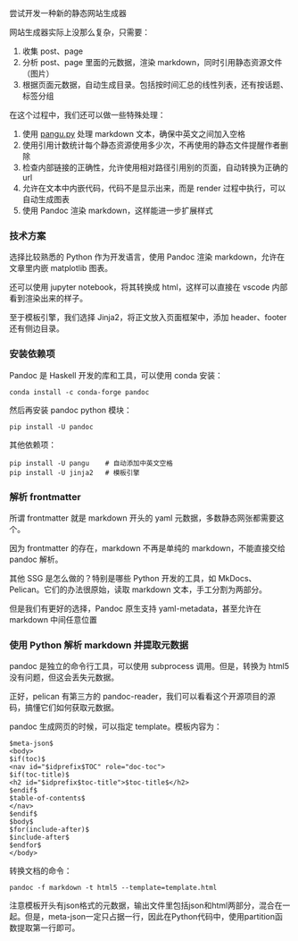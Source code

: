 尝试开发一种新的静态网站生成器

网站生成器实际上没那么复杂，只需要：
1. 收集 post、page
2. 分析 post、page 里面的元数据，渲染 markdown，同时引用静态资源文件（图片）
3. 根据页面元数据，自动生成目录。包括按时间汇总的线性列表，还有按话题、标签分组

在这个过程中，我们还可以做一些特殊处理：
1. 使用 [pangu.py](https://github.com/vinta/pangu.py) 处理 markdown 文本，确保中英文之间加入空格
2. 使用引用计数统计每个静态资源使用多少次，不再使用的静态文件提醒作者删除
3. 检查内部链接的正确性，允许使用相对路径引用别的页面，自动转换为正确的 url
4. 允许在文本中内嵌代码，代码不是显示出来，而是 render 过程中执行，可以自动生成图表
5. 使用 Pandoc 渲染 markdown，这样能进一步扩展样式

### 技术方案

选择比较熟悉的 Python 作为开发语言，使用 Pandoc 渲染 markdown，允许在文章里内嵌 matplotlib 图表。

还可以使用 jupyter notebook，将其转换成 html，这样可以直接在 vscode 内部看到渲染出来的样子。

至于模板引擎，我们选择 Jinja2，将正文放入页面框架中，添加 header、footer 还有侧边目录。

### 安装依赖项

Pandoc 是 Haskell 开发的库和工具，可以使用 conda 安装：

~~~
conda install -c conda-forge pandoc
~~~

然后再安装 pandoc python 模块：

~~~
pip install -U pandoc
~~~

其他依赖项：

~~~
pip install -U pangu    # 自动添加中英文空格
pip install -U jinja2   # 模板引擎
~~~

### 解析 frontmatter

所谓 frontmatter 就是 markdown 开头的 yaml 元数据，多数静态网张都需要这个。

因为 frontmatter 的存在，markdown 不再是单纯的 markdown，不能直接交给 pandoc 解析。

其他 SSG 是怎么做的？特别是哪些 Python 开发的工具，如 MkDocs、Pelican。它们的办法很原始，读取 markdown 文本，手工分割为两部分。

但是我们有更好的选择，Pandoc 原生支持 yaml-metadata，甚至允许在 markdown 中间任意位置


### 使用 Python 解析 markdown 并提取元数据

pandoc 是独立的命令行工具，可以使用 subprocess 调用。但是，转换为 html5 没有问题，但这会丢失元数据。

正好，pelican 有第三方的 pandoc-reader，我们可以看看这个开源项目的源码，搞懂它们如何获取元数据。

pandoc 生成网页的时候，可以指定 template。模板内容为：

~~~
$meta-json$
<body>
$if(toc)$
<nav id="$idprefix$TOC" role="doc-toc">
$if(toc-title)$
<h2 id="$idprefix$toc-title">$toc-title$</h2>
$endif$
$table-of-contents$
</nav>
$endif$
$body$
$for(include-after)$
$include-after$
$endfor$
</body>
~~~

转换文档的命令：

~~~
pandoc -f markdown -t html5 --template=template.html
~~~

注意模板开头有json格式的元数据，输出文件里包括json和html两部分，混合在一起。但是，meta-json一定只占据一行，因此在Python代码中，使用partition函数提取第一行即可。